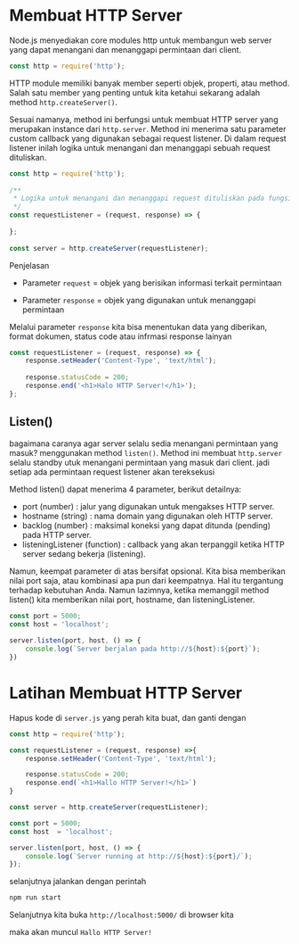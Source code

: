 # Membuat HTTP Server

Node.js menyediakan core modules http untuk membangun web server yang dapat menangani dan menanggapi permintaan dari client.

```js
const http = require('http'); 
```

HTTP module memiliki banyak member seperti objek, properti, atau method. Salah satu member yang penting untuk kita ketahui sekarang adalah method `http.createServer()`.

Sesuai namanya, method ini berfungsi untuk membuat HTTP server yang merupakan instance dari `http.server`. Method ini menerima satu parameter custom callback yang digunakan sebagai request listener. Di dalam request listener inilah logika untuk menangani dan menanggapi sebuah request dituliskan.

```js
const http = require('http');
 
/**
 * Logika untuk menangani dan menanggapi request dituliskan pada fungsi ini
 */
const requestListener = (request, response) => {
    
};
 
const server = http.createServer(requestListener);
```

Penjelasan

- Parameter `request` = objek yang berisikan informasi terkait permintaan

- Parameter `response` = objek yang digunakan untuk menanggapi permintaan

Melalui parameter `response` kita bisa menentukan data yang diberikan, format dokumen, status code atau infrmasi response lainyan

```js
const requestListener = (request, response) => {
    response.setHeader('Content-Type', 'text/html');
 
    response.statusCode = 200;
    response.end('<h1>Halo HTTP Server!</h1>');
};
```

## Listen()

bagaimana caranya agar server selalu sedia menangani permintaan yang masuk? menggunakan method `listen()`. Method ini membuat `http.server` selalu standby utuk menangani permintaan yang masuk dari client. jadi setiap ada permintaan request listener akan tereksekusi

Method listen() dapat menerima 4 parameter, berikut detailnya:

- port (number) : jalur yang digunakan untuk mengakses HTTP server.
- hostname (string) : nama domain yang digunakan oleh HTTP server.
- backlog (number) : maksimal koneksi yang dapat ditunda (pending) pada HTTP server.
- listeningListener (function) : callback yang akan terpanggil ketika HTTP server sedang bekerja (listening).

Namun, keempat parameter di atas bersifat opsional. Kita bisa memberikan nilai port saja, atau kombinasi apa pun dari keempatnya. Hal itu tergantung terhadap kebutuhan Anda. Namun lazimnya, ketika memanggil method listen() kita memberikan nilai port, hostname, dan listeningListener.

```js
const port = 5000;
const host = 'localhost';
 
server.listen(port, host, () => {
    console.log(`Server berjalan pada http://${host}:${port}`);
})
```

# Latihan Membuat HTTP Server

Hapus kode di `server.js` yang perah kita buat, dan ganti dengan

```js
const http = require('http');

const requestListener = (request, response) =>{
    response.setHeader('Content-Type', 'text/html');

    response.statusCode = 200;
    response.end(`<h1>Hallo HTTP Server!</h1>`)
}

const server = http.createServer(requestListener);

const port = 5000;
const host  = 'localhost';

server.listen(port, host, () => {
    console.log(`Server running at http://${host}:${port}/`);
});
```

selanjutnya jalankan dengan perintah 

```bash
npm run start
```

Selanjutnya kita buka `http://localhost:5000/` di browser kita

maka akan muncul `Hallo HTTP Server!`
